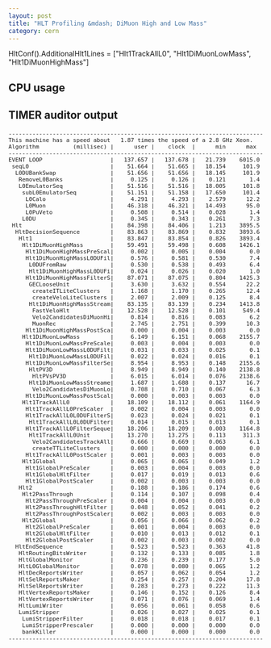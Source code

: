 ```yaml
---
layout: post
title: "HLT Profiling &mdash; DiMuon High and Low Mass"
category: cern
---
```


HltConf().AdditionalHlt1Lines = \["Hlt1TrackAllL0", "Hlt1DiMuonLowMass", "Hlt1DiMuonHighMass"\]

## CPU usage
<script type="text/javascript" src="//ajax.googleapis.com/ajax/static/modules/gviz/1.0/chart.js"> {"dataSourceUrl":"//docs.google.com/spreadsheet/tq?key=0Ag1zWDlANxEodGxGZ1VrY0thZUxWOXFJMVBfT2RURGc&transpose=0&headers=0&range=A2%3AB5&gid=2&pub=1","options":{"vAxes":[{"viewWindowMode":"pretty","viewWindow":{}},{"viewWindowMode":"pretty","viewWindow":{}}],"title":"Hlt1DiMuonHigh and Low Mass","backgroundColor":"#FFFFFF","legend":"right","colors":["#3366CC","#DC3912","#FF9900","#109618","#990099","#0099C6","#DD4477","#66AA00","#B82E2E","#316395","#994499","#22AA99","#AAAA11","#6633CC","#E67300","#8B0707","#651067","#329262","#5574A6","#3B3EAC","#B77322","#16D620","#B91383","#F4359E","#9C5935","#A9C413","#2A778D","#668D1C","#BEA413","#0C5922","#743411"],"is3D":false,"hasLabelsColumn":true,"hAxis":{"maxAlternations":1},"width":640,"height":400},"state":{},"chartType":"PieChart","chartName":"Chart 2"} </script>

## TIMER auditor output
<pre style="font-size:80%">
--------------------------------------------------------------------------------------------------
This machine has a speed about   1.87 times the speed of a 2.8 GHz Xeon.
Algorithm          (millisec) |      user |    clock  |      min      max  | entries | total (s) |
--------------------------------------------------------------------------------------------------
EVENT LOOP                    |   137.657 |   137.678 |   21.739    6015.0 |   62988 |  8672.043 |
 seqL0                        |    51.664 |    51.665 |   18.154     101.9 |   62988 |  3254.276 |
  L0DUBankSwap                |    51.656 |    51.656 |   18.145     101.9 |   62988 |  3253.700 |
   RemoveL0Banks              |     0.125 |     0.126 |    0.121       1.4 |   62988 |     7.931 |
   L0EmulatorSeq              |    51.516 |    51.516 |   18.005     101.8 |   62988 |  3244.910 |
    subL0EmulatorSeq          |    51.151 |    51.158 |   17.650     101.4 |   62988 |  3222.326 |
     L0Calo                   |     4.291 |     4.293 |    2.579      12.2 |   62988 |   270.413 |
     L0Muon                   |    46.318 |    46.321 |   14.493      95.0 |   62988 |  2917.697 |
     L0PuVeto                 |     0.508 |     0.514 |    0.028       1.4 |   62988 |    32.373 |
    L0DU                      |     0.345 |     0.343 |    0.261       7.3 |   62988 |    21.579 |
 Hlt                          |    84.398 |    84.406 |    1.213    3895.5 |   62988 |  5316.534 |
  HltDecisionSequence         |    83.863 |    83.869 |    0.832    3893.6 |   62988 |  5282.758 |
   Hlt1                       |    83.847 |    83.854 |    0.826    3893.4 |   62988 |  5281.778 |
    Hlt1DiMuonHighMass        |    59.491 |    59.498 |    0.608    1426.1 |   62988 |  3747.659 |
     Hlt1DiMuonHighMassPreScal|     0.002 |     0.005 |    0.004       0.0 |   62988 |     0.300 |
     Hlt1DiMuonHighMassL0DUFil|     0.576 |     0.581 |    0.530       7.4 |   62988 |    36.574 |
      L0DUFromRaw             |     0.530 |     0.538 |    0.493       6.4 |   62988 |    33.866 |
      Hlt1DiMuonHighMassL0DUFi|     0.024 |     0.026 |    0.020       1.0 |   62988 |     1.611 |
     Hlt1DiMuonHighMassFilterS|    87.071 |    87.075 |    0.804    1425.3 |   42535 |  3703.750 |
      GECLooseUnit            |     3.630 |     3.632 |    0.554      22.2 |   62290 |   226.227 |
       createITLiteClusters   |     1.168 |     1.170 |    0.265      12.4 |   62290 |    72.884 |
       createVeloLiteClusters |     2.007 |     2.009 |    0.125       8.4 |   62290 |   125.150 |
      Hlt1DiMuonHighMassStream|    83.135 |    83.139 |    0.234    1413.8 |   42535 |  3536.320 |
       FastVeloHlt            |    12.528 |    12.528 |    0.101     549.4 |   62290 |   780.388 |
       Velo2CandidatesDiMuonHi|     0.814 |     0.816 |    0.083       6.2 |   42535 |    34.699 |
       MuonRec                |     2.745 |     2.751 |    0.399      10.3 |   42516 |   116.956 |
     Hlt1DiMuonHighMassPostSca|     0.000 |     0.004 |    0.003       0.0 |     120 |     0.000 |
    Hlt1DiMuonLowMass         |     6.149 |     6.151 |    0.068    2155.7 |   62988 |   387.419 |
     Hlt1DiMuonLowMassPreScale|     0.003 |     0.004 |    0.003       0.0 |   62988 |     0.265 |
     Hlt1DiMuonLowMassL0DUFilt|     0.031 |     0.033 |    0.025       0.1 |   62988 |     2.079 |
      Hlt1DiMuonLowMassL0DUFil|     0.022 |     0.024 |    0.016       0.1 |   62988 |     1.489 |
     Hlt1DiMuonLowMassFilterSe|     8.954 |     8.953 |    0.148    2155.6 |   42535 |   380.810 |
      HltPV3D                 |     8.949 |     8.949 |    0.140    2138.8 |   62290 |   557.429 |
       HltPVsPV3D             |     6.015 |     6.014 |    0.076    2138.6 |   62290 |   374.632 |
      Hlt1DiMuonLowMassStreame|     1.687 |     1.688 |    0.137      16.7 |   42459 |    71.681 |
       Velo2CandidatesDiMuonLo|     0.708 |     0.710 |    0.067       6.3 |   42459 |    30.133 |
     Hlt1DiMuonLowMassPostScal|     0.000 |     0.003 |    0.003       0.0 |      39 |     0.000 |
    Hlt1TrackAllL0            |    18.109 |    18.112 |    0.061    1164.9 |   62988 |  1140.848 |
     Hlt1TrackAllL0PreScaler  |     0.002 |     0.004 |    0.003       0.0 |   62988 |     0.255 |
     Hlt1TrackAllL0L0DUFilterS|     0.023 |     0.024 |    0.021       0.1 |   62988 |     1.512 |
      Hlt1TrackAllL0L0DUFilter|     0.014 |     0.015 |    0.013       0.1 |   62988 |     0.957 |
     Hlt1TrackAllL0FilterSeque|    18.206 |    18.209 |    0.003    1164.8 |   62290 |  1134.246 |
      Hlt1TrackAllL0Unit      |    13.270 |    13.275 |    0.113     311.3 |   62142 |   824.943 |
       Velo2CandidatesTrackAll|     0.666 |     0.669 |    0.063       6.1 |   62142 |    41.554 |
       createTTLiteClusters   |     0.000 |     0.000 |    0.000       0.0 |       0 |     0.000 |
     Hlt1TrackAllL0PostScaler |     0.001 |     0.003 |    0.003       0.0 |    2746 |     0.009 |
    Hlt1Global                |     0.065 |     0.065 |    0.049       1.2 |   62988 |     4.108 |
     Hlt1GlobalPreScaler      |     0.003 |     0.004 |    0.003       0.0 |   62988 |     0.267 |
     Hlt1GlobalHltFilter      |     0.017 |     0.019 |    0.013       0.6 |   62988 |     1.181 |
     Hlt1GlobalPostScaler     |     0.002 |     0.003 |    0.003       0.0 |    2882 |     0.009 |
   Hlt2                       |     0.188 |     0.186 |    0.174       0.6 |    2882 |     0.536 |
    Hlt2PassThrough           |     0.114 |     0.107 |    0.098       0.4 |    2882 |     0.308 |
     Hlt2PassThroughPreScaler |     0.004 |     0.004 |    0.003       0.0 |    2882 |     0.011 |
     Hlt2PassThroughHltFilter |     0.048 |     0.052 |    0.041       0.2 |    2882 |     0.149 |
     Hlt2PassThroughPostScaler|     0.002 |     0.003 |    0.003       0.0 |    2882 |     0.010 |
    Hlt2Global                |     0.056 |     0.066 |    0.062       0.2 |    2882 |     0.189 |
     Hlt2GlobalPreScaler      |     0.001 |     0.004 |    0.003       0.0 |    2882 |     0.011 |
     Hlt2GlobalHltFilter      |     0.010 |     0.013 |    0.012       0.1 |    2882 |     0.039 |
     Hlt2GlobalPostScaler     |     0.002 |     0.003 |    0.002       0.0 |    2882 |     0.009 |
  HltEndSequence              |     0.523 |     0.523 |    0.363      41.8 |   62988 |    32.960 |
   HltRoutingBitsWriter       |     0.132 |     0.133 |    0.085       1.8 |   62988 |     8.350 |
   HltGlobalMonitor           |     0.236 |     0.239 |    0.177       5.0 |   62988 |    15.053 |
   HltL0GlobalMonitor         |     0.078 |     0.080 |    0.065       1.2 |   62988 |     5.039 |
   HltDecReportsWriter        |     0.057 |     0.062 |    0.054       1.2 |    2882 |     0.178 |
   HltSelReportsMaker         |     0.254 |     0.257 |    0.204      17.8 |    2882 |     0.740 |
   HltSelReportsWriter        |     0.283 |     0.273 |    0.222      11.3 |    2882 |     0.788 |
   HltVertexReportsMaker      |     0.146 |     0.152 |    0.126       8.4 |    2882 |     0.439 |
   HltVertexReportsWriter     |     0.071 |     0.076 |    0.069       1.4 |    2882 |     0.219 |
   HltLumiWriter              |     0.056 |     0.061 |    0.058       0.6 |    2882 |     0.174 |
   LumiStripper               |     0.026 |     0.027 |    0.025       0.1 |    2882 |     0.078 |
    LumiStripperFilter        |     0.018 |     0.018 |    0.017       0.1 |    2882 |     0.053 |
    LumiStripperPrescaler     |     0.000 |     0.000 |    0.000       0.0 |       0 |     0.000 |
    bankKiller                |     0.000 |     0.000 |    0.000       0.0 |       0 |     0.000 |
--------------------------------------------------------------------------------------------------
</pre>
